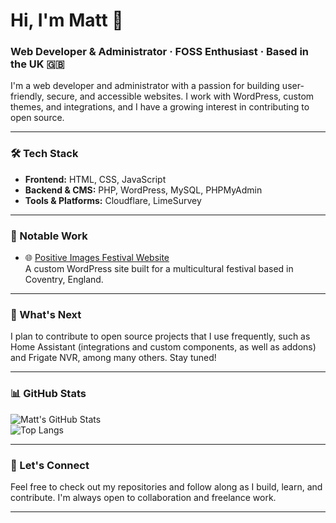# Hi, I'm Matt 👋  
### Web Developer & Administrator · FOSS Enthusiast · Based in the UK 🇬🇧

I'm a web developer and administrator with a passion for building user-friendly, secure, and accessible websites. I work with WordPress, custom themes, and integrations, and I have a growing interest in contributing to open source.

---

### 🛠 Tech Stack
- **Frontend:** HTML, CSS, JavaScript  
- **Backend & CMS:** PHP, WordPress, MySQL, PHPMyAdmin  
- **Tools & Platforms:** Cloudflare, LimeSurvey  

---

### 🚀 Notable Work
- 🌐 [Positive Images Festival Website](https://positiveimagesfestival.org.uk)  
  A custom WordPress site built for a multicultural festival based in Coventry, England.

---

### 🌱 What's Next
I plan to contribute to open source projects that I use frequently, such as Home Assistant (integrations and custom components, as well as addons) and Frigate NVR, among many others. Stay tuned!

---

### 📊 GitHub Stats
![Matt's GitHub Stats](https://github-readme-stats.vercel.app/api?username=mattprel&show_icons=true&theme=default)  
![Top Langs](https://github-readme-stats.vercel.app/api/top-langs/?username=mattprel&layout=compact)

---

### 🤝 Let's Connect
Feel free to check out my repositories and follow along as I build, learn, and contribute. I'm always open to collaboration and freelance work.

---


